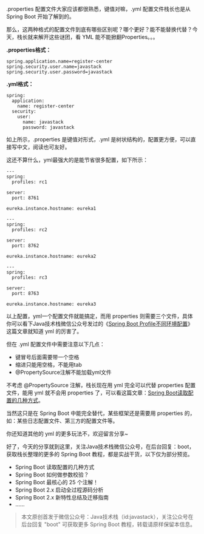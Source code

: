 .properties 配置文件大家应该都很熟悉，键值对嘛，.yml 配置文件栈长也是从 Spring Boot 开始了解到的。

那么，这两种格式的配置文件到底有哪些区别呢？哪个更好？能不能替换代替？今天，栈长就来解开这些谜团，看 YML 能不能掀翻Properties。。。

**.properties格式：**

```
spring.application.name=register-center
spring.security.user.name=javastack
spring.security.user.password=javastack
```

**.yml格式：**

```
spring:
  application:
    name: register-center
  security:
    user:
      name: javastack
      password: javastack
```

如上所示，.properties 是键值对形式，.yml 是树状结构的，配置更方便，可以直接写中文，阅读也可友好。

这还不算什么，yml最强大的是能节省很多配置，如下所示：

```
---
spring:
  profiles: rc1

server:
  port: 8761

eureka.instance.hostname: eureka1

---
spring:
  profiles: rc2

server:
  port: 8762

eureka.instance.hostname: eureka2

---
spring:
  profiles: rc3

server:
  port: 8763

eureka.instance.hostname: eureka3
```

以上配置，yml一个配置文件就能搞定，而用 properties 则需要三个文件，具体你可以看下Java技术栈微信公众号发过的《[Spring Boot Profile不同环境配置](https://mp.weixin.qq.com/s/K0kdQwoo2t5FDsTUJttSAA)》这篇文章就知道 yml 的厉害了。

但在 .yml 配置文件中需要注意以下几点：

- 键冒号后面需要带一个空格
- 缩进只能用空格，不能用tab
- @PropertySource注解不能加载yml文件

不考虑 @PropertySource 注解，栈长现在用 yml 完全可以代替 properties 配置文件，能用 yml 就不会用 properties 了，可以看这篇文章：[Spring Boot读取配置的几种方式](https://mp.weixin.qq.com/s/aen2PIh0ut-BSHad-Bw7hg)。

当然这只是在 Spring Boot 中能完全替代，某些框架还是需要用 properties 的，如：某些日志配置文件、第三方的配置文件等。

你还知道其他的 yml 的更多玩法不，欢迎留言分享~

好了，今天的分享就到这里，关注Java技术栈微信公众号，在后台回复：boot，获取栈长整理的更多的 Spring Boot 教程，都是实战干货，以下仅为部分预览。

- Spring Boot 读取配置的几种方式
- Spring Boot 如何做参数校验？
- Spring Boot 最核心的 25 个注解！
- Spring Boot 2.x 启动全过程源码分析
- Spring Boot 2.x 新特性总结及迁移指南
- ……

> 本文原创首发于微信公众号：Java技术栈（id:javastack），关注公众号在后台回复 "boot" 可获取更多 Spring Boot 教程，转载请原样保留本信息。

